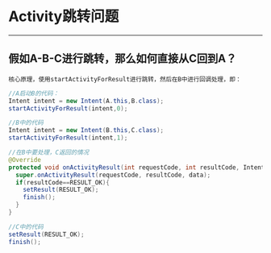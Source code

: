 # Activity跳转问题
***
## 假如A-B-C进行跳转，那么如何直接从C回到A？
```
核心原理，使用startActivityForResult进行跳转，然后在B中进行回调处理，即：
```
```java
//A启动B的代码：
Intent intent = new Intent(A.this,B.class); 
startActivityForResult(intent,0); 

//B中的代码
Intent intent = new Intent(B.this,C.class); 
startActivityForResult(intent,1); 

//在B中要处理，C返回的情况
@Override 
protected void onActivityResult(int requestCode, int resultCode, Intent data) 
  super.onActivityResult(requestCode, resultCode, data); 
  if(resultCode==RESULT_OK){ 
    setResult(RESULT_OK); 
    finish(); 
  } 
} 

//C中的代码
setResult(RESULT_OK); 
finish(); 
```

















































